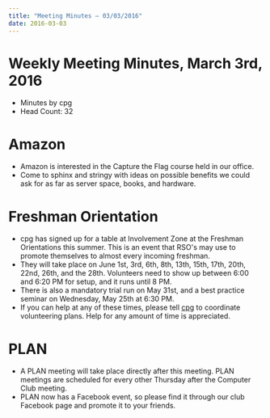 ```yaml
---
title: "Meeting Minutes – 03/03/2016"
date: 2016-03-03
---
```

# Weekly Meeting Minutes, March 3rd, 2016

- Minutes by cpg
- Head Count: 32

# Amazon

- Amazon is interested in the Capture the Flag course held in our office.
- Come to sphinx and stringy with ideas on possible benefits we could ask for as far as server space, books, and hardware.

# Freshman Orientation

- cpg has signed up for a table at Involvement Zone at the Freshman Orientations this summer. This is an event that RSO's may use to promote themselves to almost every incoming freshman.
- They will take place on June 1st, 3rd, 6th, 8th, 13th, 15th, 17th, 20th, 22nd, 26th, and the 28th. Volunteers need to show up between 6:00 and 6:20 PM for setup, and it runs until 8 PM.
- There is also a mandatory trial run on May 31st, and a best practice seminar on Wednesday, May 25th at 6:30 PM.
- If you can help at any of these times, please tell [cpg](http://cclub.cs.wmich.edu/~cpg) to coordinate volunteering plans. Help for any amount of time is appreciated.

# PLAN

- A PLAN meeting will take place directly after this meeting. PLAN meetings are scheduled for every other Thursday after the Computer Club meeting.
- PLAN now has a Facebook event, so please find it through our club Facebook page and promote it to your friends.
